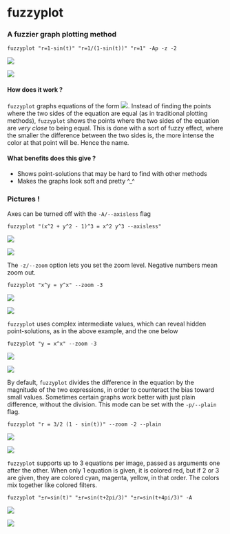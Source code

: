 # fuzzyplot

### A fuzzier graph plotting method

`fuzzyplot "r=1-sin(t)" "r=1/(1-sin(t))" "r=1" -Ap -z -2`

![](images/circle_inversion.png)

![](https://render.githubusercontent.com/render/math?math=%5Cbegin%7Bcases%7D%0Ar%20%3D%201-%5Csin%7B%5Ctheta%7D%5C%5C%0Ar%20%3D%20%7B%281-%5Csin%7B%5Ctheta%7D%29%7D%5E%7B-1%7D%5C%5C%0Ar%20%3D%201%5C%5C%0A%5Cend%7Bcases%7D)

#### How does it work ?

`fuzzyplot` graphs equations of the form ![](https://render.githubusercontent.com/render/math?math=f%28x%2Cy%2Cr%2C%5Ctheta%29%20%3D%20g%28x%2Cy%2Cr%2C%5Ctheta%29). Instead of finding the points where the two sides of the equation are equal (as in traditional plotting methods), `fuzzyplot` shows the points where the two sides of the equation are *very close* to being equal. This is done with a sort of fuzzy effect, where the smaller the difference between the two sides is, the more intense the color at that point will be. Hence the name.

#### What benefits does this give ?

- Shows point-solutions that may be hard to find with other methods
- Makes the graphs look soft and pretty ^\_^

### Pictures !

Axes can be turned off with the `-A/--axisless` flag

`fuzzyplot "(x^2 + y^2 - 1)^3 = x^2 y^3 --axisless"`

![](images/heart.png)

![](https://render.githubusercontent.com/render/math?math=%7B%28x%5E2%20%2B%20y%5E2%20-%201%29%7D%5E3%20%3D%20x%5E2y%5E3)

The `-z/--zoom` option lets you set the zoom level. Negative numbers mean zoom out.

`fuzzyplot "x^y = y^x" --zoom -3`

![](images/trident.png)

![](https://render.githubusercontent.com/render/math?math=x%5Ey%20%3D%20y%5Ex)

`fuzzyplot` uses complex intermediate values, which can reveal hidden point-solutions, as in the above example, and the one below

`fuzzyplot "y = x^x" --zoom -3`

![](images/fishhook.png)

![](https://render.githubusercontent.com/render/math?math=y%20%3D%20x%5Ex)

By default, `fuzzyplot` divides the difference in the equation by the magnitude of the two expressions, in order to counteract the bias toward small values. Sometimes certain graphs work better with just plain difference, without the division. This mode can be set with the `-p/--plain` flag.

`fuzzyplot "r = 3/2 (1 - sin(t))" --zoom -2 --plain`

![](images/cardioid.png)

![](https://render.githubusercontent.com/render/math?math=r%3D%5Cfrac%7B3%7D%7B2%7D%281-sin%7B%5Ctheta%7D%29)

`fuzzyplot` supports up to 3 equations per image, passed as arguments one after the other. When only 1 equation is given, it is colored red, but if 2 or 3 are given, they are colored cyan, magenta, yellow, in that order. The colors mix together like colored filters.

`fuzzyplot "±r=sin(t)" "±r=sin(t+2pi/3)" "±r=sin(t+4pi/3)" -A`

![](images/flower.png)

![](https://render.githubusercontent.com/render/math?math=%5Cbegin%7Bcases%7D%0Ar%3D%5Cpm%5Csin%7Bt%7D%5C%5C%0Ar%3D%5Cpm%5Csin%7B%28t%2B2%5Cpi%2F3%29%7D%5C%5C%0Ar%3D%5Cpm%5Csin%7B%28t%2B4%5Cpi%2F3%29%7D%5C%5C%0A%5Cend%7Bcases%7D)
